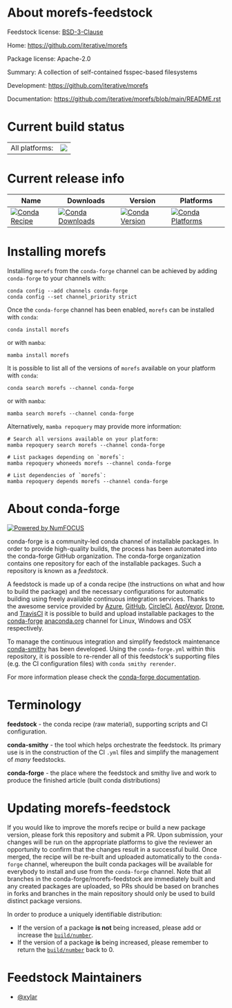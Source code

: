About morefs-feedstock
======================

Feedstock license: [BSD-3-Clause](https://github.com/conda-forge/morefs-feedstock/blob/main/LICENSE.txt)

Home: https://github.com/iterative/morefs

Package license: Apache-2.0

Summary: A collection of self-contained fsspec-based filesystems

Development: https://github.com/iterative/morefs

Documentation: https://github.com/iterative/morefs/blob/main/README.rst

Current build status
====================


<table><tr><td>All platforms:</td>
    <td>
      <a href="https://dev.azure.com/conda-forge/feedstock-builds/_build/latest?definitionId=22493&branchName=main">
        <img src="https://dev.azure.com/conda-forge/feedstock-builds/_apis/build/status/morefs-feedstock?branchName=main">
      </a>
    </td>
  </tr>
</table>

Current release info
====================

| Name | Downloads | Version | Platforms |
| --- | --- | --- | --- |
| [![Conda Recipe](https://img.shields.io/badge/recipe-morefs-green.svg)](https://anaconda.org/conda-forge/morefs) | [![Conda Downloads](https://img.shields.io/conda/dn/conda-forge/morefs.svg)](https://anaconda.org/conda-forge/morefs) | [![Conda Version](https://img.shields.io/conda/vn/conda-forge/morefs.svg)](https://anaconda.org/conda-forge/morefs) | [![Conda Platforms](https://img.shields.io/conda/pn/conda-forge/morefs.svg)](https://anaconda.org/conda-forge/morefs) |

Installing morefs
=================

Installing `morefs` from the `conda-forge` channel can be achieved by adding `conda-forge` to your channels with:

```
conda config --add channels conda-forge
conda config --set channel_priority strict
```

Once the `conda-forge` channel has been enabled, `morefs` can be installed with `conda`:

```
conda install morefs
```

or with `mamba`:

```
mamba install morefs
```

It is possible to list all of the versions of `morefs` available on your platform with `conda`:

```
conda search morefs --channel conda-forge
```

or with `mamba`:

```
mamba search morefs --channel conda-forge
```

Alternatively, `mamba repoquery` may provide more information:

```
# Search all versions available on your platform:
mamba repoquery search morefs --channel conda-forge

# List packages depending on `morefs`:
mamba repoquery whoneeds morefs --channel conda-forge

# List dependencies of `morefs`:
mamba repoquery depends morefs --channel conda-forge
```


About conda-forge
=================

[![Powered by
NumFOCUS](https://img.shields.io/badge/powered%20by-NumFOCUS-orange.svg?style=flat&colorA=E1523D&colorB=007D8A)](https://numfocus.org)

conda-forge is a community-led conda channel of installable packages.
In order to provide high-quality builds, the process has been automated into the
conda-forge GitHub organization. The conda-forge organization contains one repository
for each of the installable packages. Such a repository is known as a *feedstock*.

A feedstock is made up of a conda recipe (the instructions on what and how to build
the package) and the necessary configurations for automatic building using freely
available continuous integration services. Thanks to the awesome service provided by
[Azure](https://azure.microsoft.com/en-us/services/devops/), [GitHub](https://github.com/),
[CircleCI](https://circleci.com/), [AppVeyor](https://www.appveyor.com/),
[Drone](https://cloud.drone.io/welcome), and [TravisCI](https://travis-ci.com/)
it is possible to build and upload installable packages to the
[conda-forge](https://anaconda.org/conda-forge) [anaconda.org](https://anaconda.org/)
channel for Linux, Windows and OSX respectively.

To manage the continuous integration and simplify feedstock maintenance
[conda-smithy](https://github.com/conda-forge/conda-smithy) has been developed.
Using the ``conda-forge.yml`` within this repository, it is possible to re-render all of
this feedstock's supporting files (e.g. the CI configuration files) with ``conda smithy rerender``.

For more information please check the [conda-forge documentation](https://conda-forge.org/docs/).

Terminology
===========

**feedstock** - the conda recipe (raw material), supporting scripts and CI configuration.

**conda-smithy** - the tool which helps orchestrate the feedstock.
                   Its primary use is in the construction of the CI ``.yml`` files
                   and simplify the management of *many* feedstocks.

**conda-forge** - the place where the feedstock and smithy live and work to
                  produce the finished article (built conda distributions)


Updating morefs-feedstock
=========================

If you would like to improve the morefs recipe or build a new
package version, please fork this repository and submit a PR. Upon submission,
your changes will be run on the appropriate platforms to give the reviewer an
opportunity to confirm that the changes result in a successful build. Once
merged, the recipe will be re-built and uploaded automatically to the
`conda-forge` channel, whereupon the built conda packages will be available for
everybody to install and use from the `conda-forge` channel.
Note that all branches in the conda-forge/morefs-feedstock are
immediately built and any created packages are uploaded, so PRs should be based
on branches in forks and branches in the main repository should only be used to
build distinct package versions.

In order to produce a uniquely identifiable distribution:
 * If the version of a package **is not** being increased, please add or increase
   the [``build/number``](https://docs.conda.io/projects/conda-build/en/latest/resources/define-metadata.html#build-number-and-string).
 * If the version of a package **is** being increased, please remember to return
   the [``build/number``](https://docs.conda.io/projects/conda-build/en/latest/resources/define-metadata.html#build-number-and-string)
   back to 0.

Feedstock Maintainers
=====================

* [@xylar](https://github.com/xylar/)

